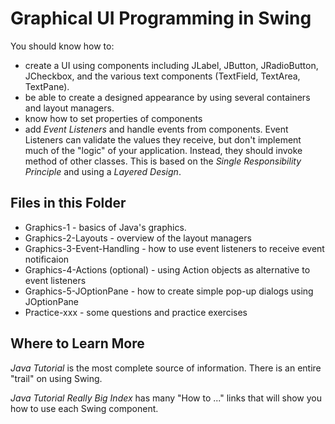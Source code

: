 # Graphical UI Programming in Swing

You should know how to:

* create a UI using components including JLabel, JButton, JRadioButton, JCheckbox, and the various text components (TextField, TextArea, TextPane).
* be able to create a designed appearance by using several containers and layout managers.
* know how to set properties of components
* add *Event Listeners* and handle events from components. Event Listeners can validate the values they receive, but don't implement much of the "logic" of your application.  Instead, they should invoke method of other classes.  This is based on the *Single Responsibility Principle* and using a *Layered Design*.

## Files in this Folder

* Graphics-1 - basics of Java's graphics.
* Graphics-2-Layouts - overview of the layout managers
* Graphics-3-Event-Handling - how to use event listeners to receive event notificaion
* Graphics-4-Actions (optional) - using Action objects as alternative to event listeners
* Graphics-5-JOptionPane - how to create simple pop-up dialogs using JOptionPane
* Practice-xxx  - some questions and practice exercises

## Where to Learn More

*Java Tutorial* is the most complete source of information.  There is an entire "trail" on using Swing.

*Java Tutorial Really Big Index* has many "How to ..." links that will show you how to use each Swing component.
